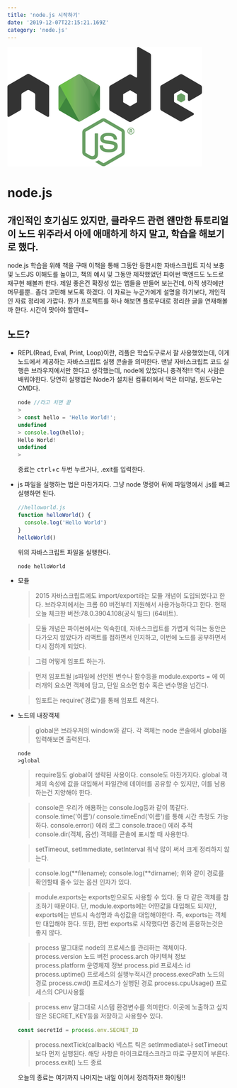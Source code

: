 ```yaml
---
title: 'node.js 시작하기'
date: '2019-12-07T22:15:21.169Z'
category: 'node.js'
---
```


![](./images/nodejs.png)

# node.js

## 개인적인 호기심도 있지만, 클라우드 관련 왠만한 튜토리얼이 노드 위주라서 아에 애매하게 하지 말고, 학습을 해보기로 했다.

node.js 학습을 위해 책을 구매 이책을 통해 그동안 등한시한 자바스크립트 지식 보충 및 노드JS 이해도를 높이고,
책의 예시 및 그동안 제작했었던 파이썬 백엔드도 노드로 재구현 해볼까 한다.
제일 좋은건 확장성 있는 앱들을 만들어 보는건데, 아직 생각에만 머무를뿐.. 좀더 고민해 보도록 하겠다.
이 자료는 누군가에게 설명을 하기보다, 개인적인 자료 정리에 가깝다.
뭔가 프로젝트를 하나 해보면 플로우대로 정리한 글을 연재해볼까 한다. 시간이 맞아야 할텐데~

## 노드?

- REPL(Read, Eval, Print, Loop)이란, 리플은 학습도구로서 잘 사용했었는데, 이게 노드에서 제공하는 자바스크립트
  실행 콘솔을 의미한다.
  맨날 자바스크립트 코드 실행은 브라우저에서만 한다고 생각했는데, node에 있었다니 충격적!!! 역시 사람은 배워야한다.
  당연히 실행법은 Node가 설치된 컴퓨터에서 맥은 터미널, 윈도우는 CMD다.

  ```javascript
  node //라고 치면 끝
  >
  > const hello = 'Hello World!';
  undefined
  > console.log(hello);
  Hello World!
  undefined
  >
  ```

  종료는 <kbd>ctrl</kbd>+<kbd>c</kbd> 두번 누르거나, .exit를 입력한다.

- js 파일을 실행하는 법은 마찬가지다. 그냥 node 명령어 뒤에 파일명에서 .js를 빼고 실행하면 된다.
  ```javascript
  //helloworld.js
  function helloWorld() {
    console.log('Hello World')
  }
  helloWorld()
  ```
  위의 자바스크립트 파일을 실행한다.
  ```zsh
  node helloWorld
  ```
- 모듈

  > 2015 자바스크립트에도 import/export라는 모듈 개념이 도입되었다고 한다. 브라우저에서는 크롬 60 버전부터 지원해서 사용가능하다고 한다. 현재 오늘 체크한 버전:78.0.3904.108(공식 빌드) (64비트).

  > 모듈 개념은 파이썬에서는 익숙한데, 자바스크립트를 가볍게 익히는 동안은 다가오지 않았다가 리액트를 접하면서 인지하고, 이번에 노드를 공부하면서 다시 접하게 되었다.

  > 그럼 어떻게 임포트 하는가.

  > 먼저 임포트될 js파일에 선언된 변수나 함수등을 module.exports = 에 여러개의 요소면 객체에 담고, 단일 요소면 함수 혹은 변수명을 넘긴다.

  > 임포트는 require('경로')를 통해 임포트 해온다.

- 노드의 내장객체

  > global은 브라우저의 window와 같다.
  > 각 객체는 node 콘솔에서 global을 입력해보면 출력된다.

  ```
  node
  >global
  ```

  > require등도 global이 생략된 사용이다. console도 마찬가지다.
  > global 객체의 속성에 값을 대입해서 파일간에 데이터를 공유할 수 있지만, 이를 남용하는건 지양해야 한다.

  > console은 우리가 애용하는 console.log등과 같이 똑같다.
  > console.time('이름')/ console.timeEnd('이름')를 통해 시간 측정도 가능하다.
  > console.error() 에러 로그
  > console.trace() 에러 추적
  > console.dir(객체, 옵션) 객체를 콘솔에 표시할 때 사용한다.

  > setTimeout, setImmediate, setInterval
  > 워낙 많이 써서 크게 정리하지 않는다.

  > console.log(**filename);
  > console.log(**dirname);
  > 위와 같이 경로를 확인할때 줄수 있는 옵션 인자가 있다.

  > module.exports는 exports만으로도 사용할 수 있다.
  > 둘 다 같은 객체를 참조하기 때문이다.
  > 단, module.exports에는 어떤값을 대입해도 되지만, exports에는 반드시 속성명과 속성값을 대입해야한다.
  > 즉, exports는 객체만 대입해야 한다.
  > 또한, 한번 exports로 시작했다면 중간에 혼용하는것은 좋지 않다.

  > process
  > 말그대로 node의 프로세스를 관리하는 객체이다.
  > process.version 노드 버전
  > process.arch 아키텍쳐 정보
  > process.platform 운영체제 정보
  > process.pid 프로세스 id
  > process.uptime() 프로세스의 실행누적시간
  > process.execPath 노드의 경로
  > process.cwd() 프로세스가 실행된 경로
  > process.cpuUsage() 프로세스의 CPU사용률

  > process.env 말그대로 시스템 환경변수를 의미한다.
  > 이곳에 노출하고 싶지 않은 SECRET_KEY등을 저장하고 사용할수 있다.

  ```javascript
  const secretId = process.env.SECRET_ID
  ```

  > process.nextTick(callback)
  > 넥스트 틱은 setImmediate나 setTimeout보다 먼저 실행된다. 해당 사항은 마이크로태스크라고 따로 구분지어 부른다.
  > process.exit()
  > 노드 종료

  오늘의 종료는 여기까지 나머지는 내일 이어서 정리하자!! 화이팅!!

